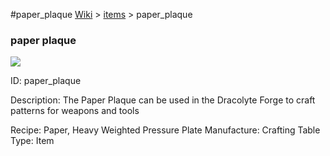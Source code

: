 #paper_plaque
<a href="/wiki.html">Wiki</a> > <a href="/posts/wiki/items/index.html">items</a> > <a>paper_plaque</a>
<div class="iteminfo">
<h3>paper plaque</h3>
<img class="pixelimage" src="https://dragon-force-studio.com/images/EF_wiki/paper_plaque.png">

<a class="iteminfoitem">ID: paper_plaque</a></div>
Description:  The Paper Plaque can be used in the Dracolyte Forge to craft patterns for weapons and tools

Recipe:  Paper, Heavy Weighted Pressure Plate
Manufacture:  Crafting Table
Type:  Item